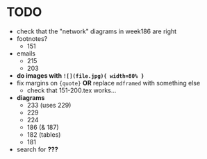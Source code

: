 # TODO

- check that the "network" diagrams in week186 are right
- footnotes?
    + 151
- emails
    + 215
    + 203
- **do images with `![](file.jpg){ width=80% }`**
- fix margins on `{quote}` **OR** replace `mdframed` with something else
    + check that 151-200.tex works...
- **diagrams**
    + 233 (uses 229)
    + 229
    + 224
    + 186 (& 187)
    + 182 (tables)
    + 181
- search for **???**
